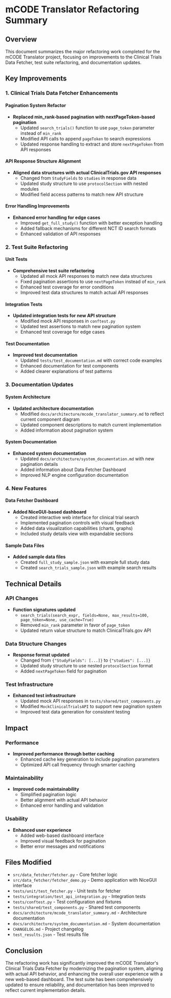 # mCODE Translator Refactoring Summary

## Overview
This document summarizes the major refactoring work completed for the mCODE Translator project, focusing on improvements to the Clinical Trials Data Fetcher, test suite refactoring, and documentation updates.

## Key Improvements

### 1. Clinical Trials Data Fetcher Enhancements

#### Pagination System Refactor
- **Replaced min_rank-based pagination with nextPageToken-based pagination**
  - Updated `search_trials()` function to use `page_token` parameter instead of `min_rank`
  - Modified API calls to append `pageToken` to search expressions
  - Updated response handling to extract and store `nextPageToken` from API responses

#### API Response Structure Alignment
- **Aligned data structures with actual ClinicalTrials.gov API responses**
  - Changed from `StudyFields` to `studies` in response data
  - Updated study structure to use `protocolSection` with nested modules
  - Modified field access patterns to match new API structure

#### Error Handling Improvements
- **Enhanced error handling for edge cases**
  - Improved `get_full_study()` function with better exception handling
  - Added fallback mechanisms for different NCT ID search formats
  - Enhanced validation of API responses

### 2. Test Suite Refactoring

#### Unit Tests
- **Comprehensive test suite refactoring**
  - Updated all mock API responses to match new data structures
  - Fixed pagination assertions to use `nextPageToken` instead of `min_rank`
  - Enhanced test coverage for error conditions
  - Improved test data structures to match actual API responses

#### Integration Tests
- **Updated integration tests for new API structure**
  - Modified mock API responses in `conftest.py`
  - Updated test assertions to match new pagination system
  - Enhanced test coverage for edge cases

#### Test Documentation
- **Improved test documentation**
  - Updated `tests/test_documentation.md` with correct code examples
  - Enhanced documentation for test components
  - Added clearer explanations of test patterns

### 3. Documentation Updates

#### System Architecture
- **Updated architecture documentation**
  - Modified `docs/architecture/mcode_translator_summary.md` to reflect current component diagram
  - Updated component descriptions to match current implementation
  - Added information about pagination system

#### System Documentation
- **Enhanced system documentation**
  - Updated `docs/architecture/system_documentation.md` with new pagination details
  - Added information about Data Fetcher Dashboard
  - Improved NLP engine configuration documentation

### 4. New Features

#### Data Fetcher Dashboard
- **Added NiceGUI-based dashboard**
  - Created interactive web interface for clinical trial search
  - Implemented pagination controls with visual feedback
  - Added data visualization capabilities (charts, graphs)
  - Included study details view with expandable sections

#### Sample Data Files
- **Added sample data files**
  - Created `full_study_sample.json` with example full study data
  - Created `search_trials_sample.json` with example search results

## Technical Details

### API Changes
- **Function signatures updated**
  - `search_trials(search_expr, fields=None, max_results=100, page_token=None, use_cache=True)`
  - Removed `min_rank` parameter in favor of `page_token`
  - Updated return value structure to match ClinicalTrials.gov API

### Data Structure Changes
- **Response format updated**
  - Changed from `{"StudyFields": [...]}` to `{"studies": [...]}`
  - Updated study structure to use nested `protocolSection` format
  - Added `nextPageToken` field for pagination

### Test Infrastructure
- **Enhanced test infrastructure**
  - Updated mock API responses in `tests/shared/test_components.py`
  - Modified `MockClinicalTrialsAPI` to support new pagination system
  - Improved test data generation for consistent testing

## Impact

### Performance
- **Improved performance through better caching**
  - Enhanced cache key generation to include pagination parameters
  - Optimized API call frequency through smarter caching

### Maintainability
- **Improved code maintainability**
  - Simplified pagination logic
  - Better alignment with actual API behavior
  - Enhanced error handling and validation

### Usability
- **Enhanced user experience**
  - Added web-based dashboard interface
  - Improved visual feedback for pagination
  - Better error messages and notifications

## Files Modified
- `src/data_fetcher/fetcher.py` - Core fetcher logic
- `src/data_fetcher/fetcher_demo.py` - Demo application with NiceGUI interface
- `tests/unit/test_fetcher.py` - Unit tests for fetcher
- `tests/integration/test_api_integration.py` - Integration tests
- `tests/conftest.py` - Test configuration and fixtures
- `tests/shared/test_components.py` - Shared test components
- `docs/architecture/mcode_translator_summary.md` - Architecture documentation
- `docs/architecture/system_documentation.md` - System documentation
- `CHANGELOG.md` - Project changelog
- `test_results.json` - Test results file

## Conclusion
The refactoring work has significantly improved the mCODE Translator's Clinical Trials Data Fetcher by modernizing the pagination system, aligning with actual API behavior, and enhancing the overall user experience with a new web-based dashboard. The test suite has been comprehensively updated to ensure reliability, and documentation has been improved to reflect current implementation details.